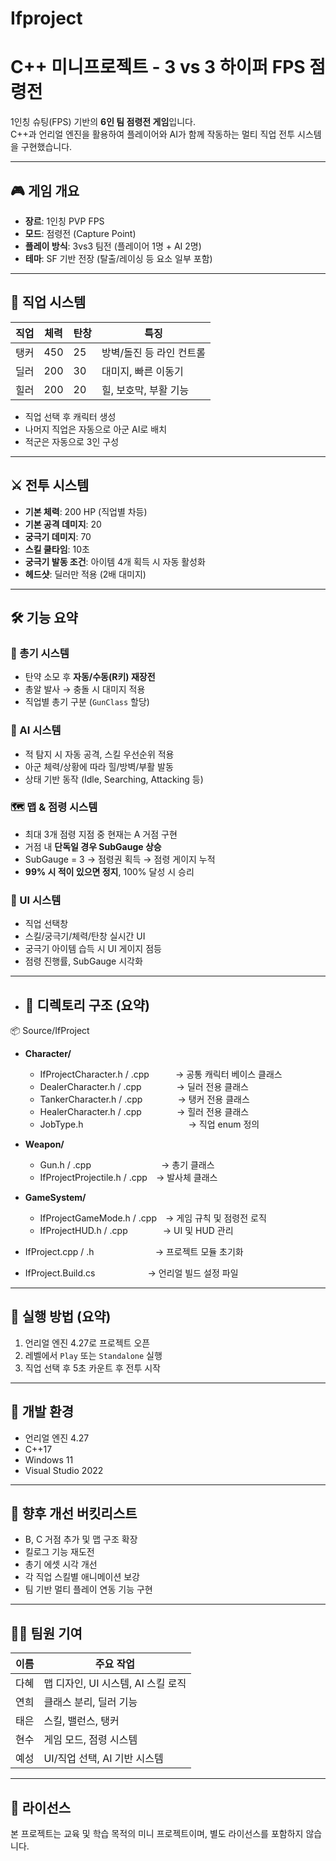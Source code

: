 # Ifproject

# C++ 미니프로젝트 - 3 vs 3 하이퍼 FPS 점령전

1인칭 슈팅(FPS) 기반의 **6인 팀 점령전 게임**입니다.  
C++과 언리얼 엔진을 활용하여 플레이어와 AI가 함께 작동하는 멀티 직업 전투 시스템을 구현했습니다.

---

## 🎮 게임 개요

- **장르**: 1인칭 PVP FPS
- **모드**: 점령전 (Capture Point)
- **플레이 방식**: 3vs3 팀전 (플레이어 1명 + AI 2명)
- **테마**: SF 기반 전장 (탈출/레이싱 등 요소 일부 포함)

---

## 🧙 직업 시스템

| 직업 | 체력 | 탄창 | 특징 |
|------|------|------|-------|
| 탱커 | 450  | 25   | 방벽/돌진 등 라인 컨트롤 |
| 딜러 | 200  | 30   | 대미지, 빠른 이동기 |
| 힐러 | 200  | 20   | 힐, 보호막, 부활 기능 |

- 직업 선택 후 캐릭터 생성
- 나머지 직업은 자동으로 아군 AI로 배치
- 적군은 자동으로 3인 구성

---

## ⚔️ 전투 시스템

- **기본 체력**: 200 HP (직업별 차등)
- **기본 공격 데미지**: 20
- **궁극기 데미지**: 70
- **스킬 쿨타임**: 10초
- **궁극기 발동 조건**: 아이템 4개 획득 시 자동 활성화
- **헤드샷**: 딜러만 적용 (2배 대미지)

---

## 🛠️ 기능 요약

### 🔫 총기 시스템
- 탄약 소모 후 **자동/수동(R키) 재장전**
- 총알 발사 → 충돌 시 대미지 적용
- 직업별 총기 구분 (`GunClass` 할당)

### 🧠 AI 시스템
- 적 탐지 시 자동 공격, 스킬 우선순위 적용
- 아군 체력/상황에 따라 힐/방벽/부활 발동
- 상태 기반 동작 (Idle, Searching, Attacking 등)

### 🗺️ 맵 & 점령 시스템
- 최대 3개 점령 지점 중 현재는 A 거점 구현
- 거점 내 **단독일 경우 SubGauge 상승**
- SubGauge = 3 → 점령권 획득 → 점령 게이지 누적
- **99% 시 적이 있으면 정지**, 100% 달성 시 승리

### 🧩 UI 시스템
- 직업 선택창
- 스킬/궁극기/체력/탄창 실시간 UI
- 궁극기 아이템 습득 시 UI 게이지 점등
- 점령 진행률, SubGauge 시각화
  
---

- ## 📁 디렉토리 구조 (요약)
  
📦 Source/IfProject
- **Character/**
  - IfProjectCharacter.h / .cpp   → 공통 캐릭터 베이스 클래스
  - DealerCharacter.h / .cpp    → 딜러 전용 클래스
  - TankerCharacter.h / .cpp    → 탱커 전용 클래스
  - HealerCharacter.h / .cpp    → 힐러 전용 클래스
  - JobType.h            → 직업 enum 정의

- **Weapon/**
  - Gun.h / .cpp        → 총기 클래스
  - IfProjectProjectile.h / .cpp → 발사체 클래스

- **GameSystem/**
  - IfProjectGameMode.h / .cpp → 게임 규칙 및 점령전 로직
  - IfProjectHUD.h / .cpp    → UI 및 HUD 관리

- IfProject.cpp / .h       → 프로젝트 모듈 초기화
- IfProject.Build.cs      → 언리얼 빌드 설정 파일


---

## 🧪 실행 방법 (요약)

1. 언리얼 엔진 4.27로 프로젝트 오픈
2. 레벨에서 `Play` 또는 `Standalone` 실행
3. 직업 선택 후 5초 카운트 후 전투 시작

---

## 🔧 개발 환경

- 언리얼 엔진 4.27
- C++17
- Windows 11
- Visual Studio 2022

---

## 📜 향후 개선 버킷리스트

- B, C 거점 추가 및 맵 구조 확장
- 킬로그 기능 재도전
- 총기 에셋 시각 개선
- 각 직업 스킬별 애니메이션 보강
- 팀 기반 멀티 플레이 연동 기능 구현

---

## 🙋‍♀️ 팀원 기여

| 이름 | 주요 작업 |
|------|------------|
| 다혜 | 맵 디자인, UI 시스템, AI 스킬 로직 |
| 연희 | 클래스 분리, 딜러 기능 |
| 태은 | 스킬, 밸런스, 탱커 |
| 현수 | 게임 모드, 점령 시스템 |
| 예성 | UI/직업 선택, AI 기반 시스템 |

---

## 📝 라이선스

본 프로젝트는 교육 및 학습 목적의 미니 프로젝트이며, 별도 라이선스를 포함하지 않습니다.




